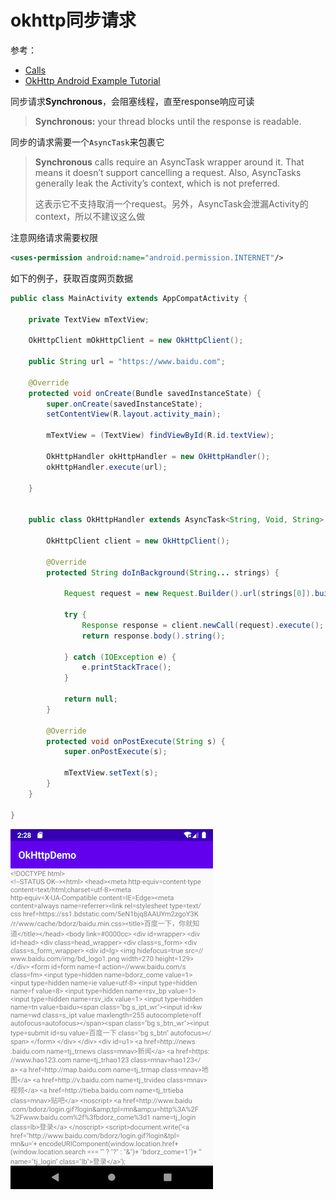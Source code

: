 # okhttp同步请求

参考：

+ [Calls](https://square.github.io/okhttp/calls/#calls_1)
+ [OkHttp Android Example Tutorial](https://www.journaldev.com/13629/okhttp-android-example-tutorial)

同步请求**Synchronous**，会阻塞线程，直至response响应可读

> **Synchronous:** your thread blocks until the response is readable.

同步的请求需要一个`AsyncTask`来包裹它

> **Synchronous** calls require an AsyncTask wrapper around it. That means it doesn’t support cancelling a request. Also, AsyncTasks generally leak the Activity’s context, which is not preferred.
>
> 这表示它不支持取消一个request。另外，AsyncTask会泄漏Activity的context，所以不建议这么做

注意网络请求需要权限

```xml
<uses-permission android:name="android.permission.INTERNET"/>
```

如下的例子，获取百度网页数据

```java
public class MainActivity extends AppCompatActivity {

    private TextView mTextView;

    OkHttpClient mOkHttpClient = new OkHttpClient();

    public String url = "https://www.baidu.com";

    @Override
    protected void onCreate(Bundle savedInstanceState) {
        super.onCreate(savedInstanceState);
        setContentView(R.layout.activity_main);

        mTextView = (TextView) findViewById(R.id.textView);

        OkHttpHandler okHttpHandler = new OkHttpHandler();
        okHttpHandler.execute(url);

    }


    public class OkHttpHandler extends AsyncTask<String, Void, String> {

        OkHttpClient client = new OkHttpClient();

        @Override
        protected String doInBackground(String... strings) {

            Request request = new Request.Builder().url(strings[0]).build();

            try {
                Response response = client.newCall(request).execute();
                return response.body().string();

            } catch (IOException e) {
                e.printStackTrace();
            }

            return null;
        }

        @Override
        protected void onPostExecute(String s) {
            super.onPostExecute(s);

            mTextView.setText(s);
        }
    }

}
```

![001](https://github.com/winfredzen/Android-Basic/blob/master/网络/images/001.png)













